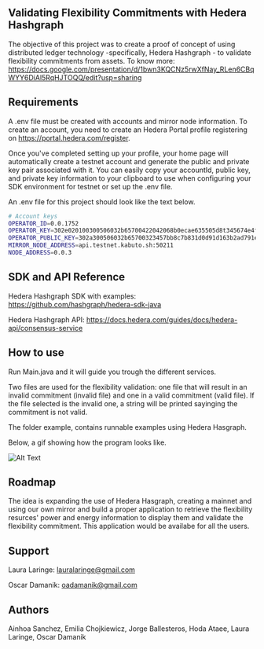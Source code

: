 ## Validating Flexibility Commitments with Hedera Hashgraph 
The  objective  of  this  project  was  to  create  a  proof  of  concept  of  using  distributed  ledger  technology  -specifically, Hedera Hashgraph - to validate flexibility commitments from assets.
To know more: https://docs.google.com/presentation/d/1bwn3KQCNz5rwXfNay_RLen6CBqWYY6DiAl5RqHJTOQQ/edit?usp=sharing



## Requirements 
A .env file must be created with accounts and mirror node information.
To create an account, you need to create an Hedera Portal profile registering on https://portal.hedera.com/register.

Once you've completed setting up your profile, your home page will automatically create a testnet account and generate the public and private key pair associated with it. You can easily copy your accountId, public key, and private key information to your clipboard to use when configuring your SDK environment for testnet or set up the .env file. 

An .env file for this project should look like the text below.

```bash
# Account keys
OPERATOR_ID=0.0.1752
OPERATOR_KEY=302e020100300506032b65700422042068b0ecae635505d8t345674e4f7d8b5b52682e419068acd225
OPERATOR_PUBLIC_KEY=302a300506032b65700323457bb8c7b831d0d91d163b2ad791e75064f6015b2f5a621c2aea3eaec
MIRROR_NODE_ADDRESS=api.testnet.kabuto.sh:50211
NODE_ADDRESS=0.0.3
```

## SDK and API Reference
Hedera Hashgraph SDK with examples: https://github.com/hashgraph/hedera-sdk-java

Hedera Hashgraph API: https://docs.hedera.com/guides/docs/hedera-api/consensus-service

## How to use
Run Main.java and it will guide you trough the different services.

Two files are used for the flexibility validation: one file that will result in an invalid commitment (invalid file) and one in a valid commitment (valid file). If the file selected is the invalid one, a string will be printed sayinging the commitment is not valid.

The folder example, contains runnable examples using Hedera Hasgraph.

Below, a gif showing how the program looks like.

![Alt Text](https://media.giphy.com/media/ZY325sL6acFW3U3ic3/giphy.gif)

## Roadmap
The idea is expanding the use of Hedera Hasgraph, creating a mainnet and using our own mirror and build a proper application to retrieve the flexibility resurces' power and energy information to display them and validate the flexibility commitment. This application would be availabe for all the users.

## Support
Laura Laringe: lauralaringe@gmail.com 

Oscar Damanik: oadamanik@gmail.com

## Authors
Ainhoa Sanchez, Emilia Chojkiewicz, Jorge Ballesteros, Hoda Ataee, Laura Laringe, Oscar Damanik
